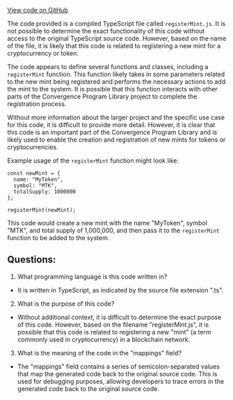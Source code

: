 [View code on GitHub](https://github.com/convergence-rfq/convergence-program-library/rfq/js/generated/instructions/registerMint.js.map)

The code provided is a compiled TypeScript file called `registerMint.js`. It is not possible to determine the exact functionality of this code without access to the original TypeScript source code. However, based on the name of the file, it is likely that this code is related to registering a new mint for a cryptocurrency or token.

The code appears to define several functions and classes, including a `registerMint` function. This function likely takes in some parameters related to the new mint being registered and performs the necessary actions to add the mint to the system. It is possible that this function interacts with other parts of the Convergence Program Library project to complete the registration process.

Without more information about the larger project and the specific use case for this code, it is difficult to provide more detail. However, it is clear that this code is an important part of the Convergence Program Library and is likely used to enable the creation and registration of new mints for tokens or cryptocurrencies. 

Example usage of the `registerMint` function might look like:

```
const newMint = {
  name: "MyToken",
  symbol: "MTK",
  totalSupply: 1000000
};

registerMint(newMint);
```

This code would create a new mint with the name "MyToken", symbol "MTK", and total supply of 1,000,000, and then pass it to the `registerMint` function to be added to the system.
## Questions: 
 1. What programming language is this code written in?
- It is written in TypeScript, as indicated by the source file extension ".ts".

2. What is the purpose of this code?
- Without additional context, it is difficult to determine the exact purpose of this code. However, based on the filename "registerMint.js", it is possible that this code is related to registering a new "mint" (a term commonly used in cryptocurrency) in a blockchain network.

3. What is the meaning of the code in the "mappings" field?
- The "mappings" field contains a series of semicolon-separated values that map the generated code back to the original source code. This is used for debugging purposes, allowing developers to trace errors in the generated code back to the original source code.
